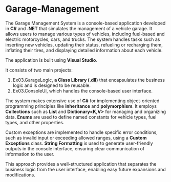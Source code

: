 # Garage-Management
The Garage Management System is a console-based application developed in **C#** and **.NET** that simulates the management of a vehicle garage.
It allows users to manage various types of vehicles, including fuel-based and electric motorcycles, cars, and trucks.
The system handles tasks such as inserting new vehicles, updating their status, refueling or recharging them, inflating their tires, and displaying detailed information about each vehicle.

The application is built using **Visual Studio**.

It consists of two main projects: 
1. Ex03.GarageLogic, **a Class Library (.dll)** that encapsulates the business logic and is designed to be reusable.
2. Ex03.ConsoleUI, which handles the console-based user interface.

The system makes extensive use of **C#** for implementing object-oriented programming principles like **inheritance** and **polymorphism**.
It employs **Collections** such as **List<T>** and **Dictionary<K,V>** for managing and organizing data.
**Enums** are used to define named constants for vehicle types, fuel types, and other properties.

Custom exceptions are implemented to handle specific error conditions, such as invalid input or exceeding allowed ranges, using a **Custom Exceptions** class.
**String Formatting** is used to generate user-friendly outputs in the console interface, ensuring clear communication of information to the user.

This approach provides a well-structured application that separates the business logic from the user interface, enabling easy future expansions and modifications.
